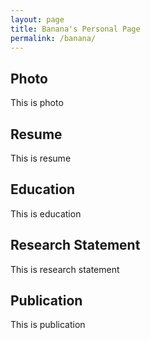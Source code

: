 ```yaml
---
layout: page
title: Banana's Personal Page
permalink: /banana/
---
```


Photo
-----

This is photo

Resume
------

This is resume

Education
---------

This is education

Research Statement
------------------

This is research statement

Publication
-----------

This is publication